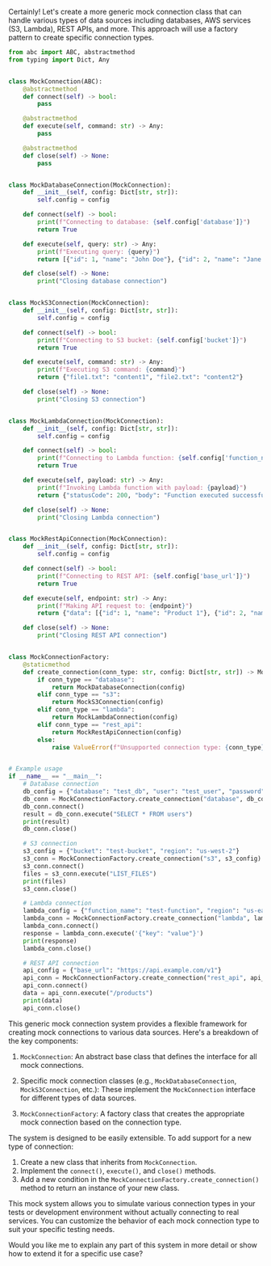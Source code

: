 Certainly! Let's create a more generic mock connection class that can handle various types of data sources including
databases, AWS services (S3, Lambda), REST APIs, and more. This approach will use a factory pattern to create specific
connection types.

```python
from abc import ABC, abstractmethod
from typing import Dict, Any


class MockConnection(ABC):
    @abstractmethod
    def connect(self) -> bool:
        pass

    @abstractmethod
    def execute(self, command: str) -> Any:
        pass

    @abstractmethod
    def close(self) -> None:
        pass


class MockDatabaseConnection(MockConnection):
    def __init__(self, config: Dict[str, str]):
        self.config = config

    def connect(self) -> bool:
        print(f"Connecting to database: {self.config['database']}")
        return True

    def execute(self, query: str) -> Any:
        print(f"Executing query: {query}")
        return [{"id": 1, "name": "John Doe"}, {"id": 2, "name": "Jane Doe"}]

    def close(self) -> None:
        print("Closing database connection")


class MockS3Connection(MockConnection):
    def __init__(self, config: Dict[str, str]):
        self.config = config

    def connect(self) -> bool:
        print(f"Connecting to S3 bucket: {self.config['bucket']}")
        return True

    def execute(self, command: str) -> Any:
        print(f"Executing S3 command: {command}")
        return {"file1.txt": "content1", "file2.txt": "content2"}

    def close(self) -> None:
        print("Closing S3 connection")


class MockLambdaConnection(MockConnection):
    def __init__(self, config: Dict[str, str]):
        self.config = config

    def connect(self) -> bool:
        print(f"Connecting to Lambda function: {self.config['function_name']}")
        return True

    def execute(self, payload: str) -> Any:
        print(f"Invoking Lambda function with payload: {payload}")
        return {"statusCode": 200, "body": "Function executed successfully"}

    def close(self) -> None:
        print("Closing Lambda connection")


class MockRestApiConnection(MockConnection):
    def __init__(self, config: Dict[str, str]):
        self.config = config

    def connect(self) -> bool:
        print(f"Connecting to REST API: {self.config['base_url']}")
        return True

    def execute(self, endpoint: str) -> Any:
        print(f"Making API request to: {endpoint}")
        return {"data": [{"id": 1, "name": "Product 1"}, {"id": 2, "name": "Product 2"}]}

    def close(self) -> None:
        print("Closing REST API connection")


class MockConnectionFactory:
    @staticmethod
    def create_connection(conn_type: str, config: Dict[str, str]) -> MockConnection:
        if conn_type == "database":
            return MockDatabaseConnection(config)
        elif conn_type == "s3":
            return MockS3Connection(config)
        elif conn_type == "lambda":
            return MockLambdaConnection(config)
        elif conn_type == "rest_api":
            return MockRestApiConnection(config)
        else:
            raise ValueError(f"Unsupported connection type: {conn_type}")


# Example usage
if __name__ == "__main__":
    # Database connection
    db_config = {"database": "test_db", "user": "test_user", "password": "test_pass"}
    db_conn = MockConnectionFactory.create_connection("database", db_config)
    db_conn.connect()
    result = db_conn.execute("SELECT * FROM users")
    print(result)
    db_conn.close()

    # S3 connection
    s3_config = {"bucket": "test-bucket", "region": "us-west-2"}
    s3_conn = MockConnectionFactory.create_connection("s3", s3_config)
    s3_conn.connect()
    files = s3_conn.execute("LIST_FILES")
    print(files)
    s3_conn.close()

    # Lambda connection
    lambda_config = {"function_name": "test-function", "region": "us-east-1"}
    lambda_conn = MockConnectionFactory.create_connection("lambda", lambda_config)
    lambda_conn.connect()
    response = lambda_conn.execute('{"key": "value"}')
    print(response)
    lambda_conn.close()

    # REST API connection
    api_config = {"base_url": "https://api.example.com/v1"}
    api_conn = MockConnectionFactory.create_connection("rest_api", api_config)
    api_conn.connect()
    data = api_conn.execute("/products")
    print(data)
    api_conn.close()

```

This generic mock connection system provides a flexible framework for creating mock connections to various data sources.
Here's a breakdown of the key components:

1. `MockConnection`: An abstract base class that defines the interface for all mock connections.

2. Specific mock connection classes (e.g., `MockDatabaseConnection`, `MockS3Connection`, etc.): These implement the
   `MockConnection` interface for different types of data sources.

3. `MockConnectionFactory`: A factory class that creates the appropriate mock connection based on the connection type.

The system is designed to be easily extensible. To add support for a new type of connection:

1. Create a new class that inherits from `MockConnection`.
2. Implement the `connect()`, `execute()`, and `close()` methods.
3. Add a new condition in the `MockConnectionFactory.create_connection()` method to return an instance of your new
   class.

This mock system allows you to simulate various connection types in your tests or development environment without
actually connecting to real services. You can customize the behavior of each mock connection type to suit your specific
testing needs.

Would you like me to explain any part of this system in more detail or show how to extend it for a specific use case?